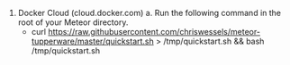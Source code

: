 1. Docker Cloud (cloud.docker.com)
  a. Run the following command in the root of your Meteor directory.
    - curl https://raw.githubusercontent.com/chriswessels/meteor-tupperware/master/quickstart.sh > /tmp/quickstart.sh && bash /tmp/quickstart.sh
    
